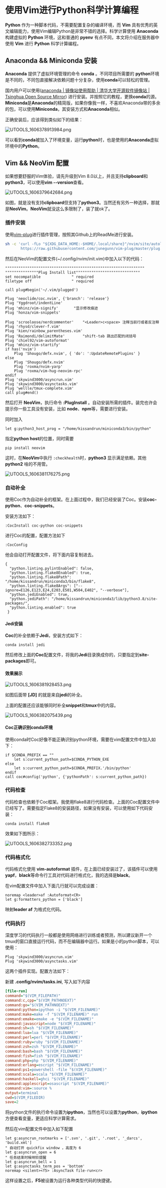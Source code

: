 # 使用Vim进行Python科学计算编程


**Python** 作为一种脚本代码，不需要配置复杂的编译环境，而 **Vim** 具有优秀的英文编辑能力，使用Vim编辑Python是非常不错的选择。科学计算使用 **Anaconda** 构建虚拟的 **Python** 环境，这和普通的 **pyenv** 有点不同，本文将介绍在服务器中使用 **Vim** 进行 **Python** 科学计算编程。

## Anaconda && Miniconda 安装

**Anaconda**  提供了虚拟环境管理的命令 **conda** 。不同项目所需要的 **python**环境是不同的，不同包直接解决依赖问题十分复杂，使用**conda**可以轻松的管理。

国内用户可以使用([anaconda | 镜像站使用帮助 | 清华大学开源软件镜像站 | Tsinghua Open Source Mirror](https://mirrors.tuna.tsinghua.edu.cn/help/anaconda/)) 进行安装。并按照它的教程，更换**conda**的源。**Miniconda**是**Anaconda**的精简版，如果你像我一样，不喜欢Anaconda带的多余的包，可以使用**Miniconda**，其安装方式和**Anaconda**相似。

正确安装后，应该得到类似如下的结果：

![UTOOLS_1606378913984.png](https://i.loli.net/2020/11/26/WJISiGwp2eqXKZ6.png)

可以看到**conda**被加入了环境变量，运行**python**时，也是使用的**Anaconda**虚拟环境中的**Python**。

## Vim && NeoVim 配置

如果想要舒服的Vim体验，请先升级到Vim 8.0以上，并且支持**clipboard**和**python3**，可以使用**vim --version**查看。

![UTOOLS_1606379642684.png](https://i.loli.net/2020/11/26/2nNy1YersWo4HuC.png)

如图，就是没有支持**clipboard**但支持了**python3**。当然还有另外一种选择，那就是**NeoVim**。**NeoVim**就没这么多限制了，装了就ok了。

### 插件安装

使用[vim-plug](https://github.com/junegunn/vim-plug)进行插件管理，按照其Github上的ReadMe进行安装。

```bash
sh -c 'curl -fLo "${XDG_DATA_HOME:-$HOME/.local/share}"/nvim/site/autoload/plug.vim --create-dirs \
       https://raw.githubusercontent.com/junegunn/vim-plug/master/plug.vim'
```

然后在NeoVim的配置文件(~/.config/nvim/init.vim)中加入以下的代码：

```
"""""""""""""""""""""""""""""""""""""""""""""""""""""""""""""""
"""""""""""""""Plug Install list"""""""""""""""""""""""""""""
set nocompatible              " required
filetype off                  " required

call plug#begin('~/.vim/plugged')

Plug 'neoclide/coc.nvim', {'branch': 'release'}
Plug 'Yggdroot/indentLine'
Plug 'mhinz/vim-signify'       "显示修改痕迹
Plug 'honza/vim-snippets'
    
Plug 'scrooloose/nerdcommenter'    "<Leader>c<space> 注释当前行或者反注释
Plug 'rhysd/clever-f.vim'
Plug 'kien/rainbow_parentheses.vim'
Plug 'Raimondi/delimitMate'        "shift-tab 跳出匹配的闭括号
Plug 'chiel92/vim-autoformat'
Plug 'mhinz/vim-startify'
if has('nvim')
    Plug 'Shougo/defx.nvim', { 'do': ':UpdateRemotePlugins' }
else
    Plug 'Shougo/defx.nvim'
    Plug 'roxma/nvim-yarp'
    Plug 'roxma/vim-hug-neovim-rpc'
endif
Plug 'skywind3000/asyncrun.vim'
Plug 'skywind3000/asynctasks.vim'
Plug 'wellle/tmux-complete.vim'
call plug#end()

```

然后打开 **NeoVim**，执行命令 **:PlugInstall** 。自动安装所需的插件。装完也许会提示你一些工具没有安装，比如 **node**、**npm**等，需要进行安装。

同时加入

```
let g:python3_host_prog = "/home/kissandrun/miniconda3/bin/python"
```

指定**python host**的位置，同时需要

```
pip install neovim
```

这时，在**NeoVim**中执行 `:checkhealth`时，**python3** 显示满足依赖。其他 **python2** 啥的不用管。

![UTOOLS_1606381176275.png](https://i.loli.net/2020/11/26/kJrDPYyMz5O91w4.png)

### 自动补全

使用Coc作为自动补全的框架。在上面过程中，我们已经安装了Coc。安装**coc-python**、**coc-snippets**。

安装方法如下：

```
:CocInstall coc-python coc-snippets
```

进行Coc的配置，配置方法如下

```
:CocConfig
```

他会自动打开配置文件，将下面内容复制进去。

```
{ 
  "python.linting.pylintEnabled": false,
  "python.linting.flake8Enabled": true,
  "python.linting.flake8Path": "/home/kissandrun/miniconda3/bin/flake8",
  "python.linting.flake8Args": ["--ignore=E126,E123,E24,E203,E501,W504,E402", "--verbose"],
  "python.jediEnabled": true,
  "python.jediPath": "/home/kissandrun/miniconda3/lib/python3.8/site-packages/",
  "python.linting.enabled": true
 }
```

#### Jedi安装

**Coc**的补全依赖于**Jedi**，安装方式如下：

```
conda install jedi
```

然后修改上面的**Coc**配置文件，将我的**Jedi**目录换成你的，只要指定到**site-packages**即可。

#### 效果展示

![UTOOLS_1606381928453.png](https://i.loli.net/2020/11/26/UflpLbtrOjaHWqP.png)

如图后面带 **[JD]** 的就是来自**jedi**的补全。

上面的配置还应该能够同时补全**snippet**和**tmux**中的内容。

![UTOOLS_1606382075439.png](https://i.loli.net/2020/11/26/pS1gVP4WfBUAojm.png)

#### Coc正确识别conda环境

使用conda时Coc好像不能正确识别python环境，需要在vim配置文件中加入如下：

```
if $CONDA_PREFIX == ""
    let s:current_python_path=$CONDA_PYTHON_EXE
else
    let s:current_python_path=$CONDA_PREFIX.'/bin/python'
endif
call coc#config('python', {'pythonPath': s:current_python_path})
```

### 代码检查

代码检查也依赖于Coc框架。我使用flake8进行代码检查。上面的Coc配置文件中已经写了。需要指定Flake8的安装路径，如果没有安装，可以使用如下代码安装：

```
conda install flake8
```

效果如下图所示：

![UTOOLS_1606382733352.png](https://i.loli.net/2020/11/26/zqeRA2FLX5tWmug.png)

### 代码格式化

代码格式化使用 **vim-autoformat** 插件，在上面已经安装过了，该插件可以使用**yapf**，**black**等命令行工具对代码进行格式化，我的选择是**black**。

在vim配置文件中加入下面几行就可以完成设置：

```
noremap <leader>af :Autoformat<CR>
let g:formatters_python = ['black']
```

映射**leader af** 为格式化代码。

### 代码执行

深度学习的代码执行一般都是使用网络进行训练或者预测，所以建议新开一个tmux的窗口直接运行代码，而不在编辑器中运行。如果是小的python脚本，可以使用：

```
Plug 'skywind3000/asyncrun.vim'
Plug 'skywind3000/asynctasks.vim'
```

这两个插件实现。配置方法如下：

新建 **.config/nvim/tasks.ini**, 写入如下内容

```ini
[file-run]
command="$(VIM_FILEPATH)"
command:c,cpp="$(VIM_PATHNOEXT)"
command:go="$(VIM_PATHNOEXT)"
command:python=ipython -i "$(VIM_FILENAME)"
command:make=make -f "$(VIM_FILENAME)" run
command:emake=emake -e "$(VIM_FILENAME)"
command:javascript=node "$(VIM_FILENAME)"
command:sh=sh "$(VIM_FILENAME)"
command:lua=lua "$(VIM_FILENAME)"
command:perl=perl "$(VIM_FILENAME)"
command:ruby=ruby "$(VIM_FILENAME)"
command:zsh=zsh "$(VIM_FILENAME)"
command:bash=bash "$(VIM_FILENAME)"
command:fish=fish "$(VIM_FILENAME)"
command:php=php "$(VIM_FILENAME)"
command:erlang=escript "$(VIM_FILENAME)"
command:ps1=powershell -file "$(VIM_FILENAME)"
command:scala=scala "$(VIM_FILENAME)"
command:haskell=ghci "$(VIM_FILENAME)"
command:applescript=osascript "$(VIM_FILENAME)"
command:vim=:source %
output=terminal
cwd=$(VIM_FILEDIR)
save=2
```

将python文件的执行命令设置为**ipython**，当然也可以设置为**python**，**ipython**方便查看变量，更适应科学计算需求。

然后在vim配置文件中加入如下配置

```
let g:asyncrun_rootmarks = ['.svn', '.git', '.root', '_darcs', 'build.xml']
" 自动打开 quickfix window ，高度为 6
let g:asyncrun_open = 6
" 任务结束时候响铃提醒
let g:asyncrun_bell = 1
let g:asynctasks_term_pos = 'bottom'
noremap <silent><f5> :AsyncTask file-run<cr>
```

这样设置之后，**F5**被设置为运行各种类型代码的快捷键。


